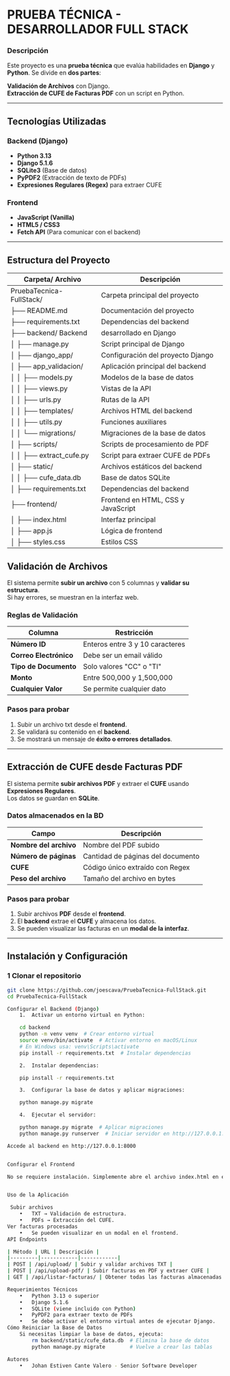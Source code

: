 # PRUEBA TÉCNICA - DESARROLLADOR FULL STACK

### **Descripción**
Este proyecto es una **prueba técnica** que evalúa habilidades en **Django** y **Python**. Se divide en **dos partes**:

**Validación de Archivos** con Django.  
**Extracción de CUFE de Facturas PDF** con un script en Python.

---

##  **Tecnologías Utilizadas**
### **Backend (Django)**
- **Python 3.13**
- **Django 5.1.6**
- **SQLite3** (Base de datos)
- **PyPDF2** (Extracción de texto de PDFs)
- **Expresiones Regulares (Regex)** para extraer CUFE

### **Frontend**
- **JavaScript (Vanilla)**
- **HTML5 / CSS3**
- **Fetch API** (Para comunicar con el backend)

---

## **Estructura del Proyecto**

| Carpeta/ Archivo |	Descripción |
|---------|------------|
|PruebaTecnica-FullStack/ | Carpeta principal del proyecto
├── README.md | Documentación del proyecto
├── requirements.txt | Dependencias del backend
├── backend/	Backend | desarrollado en Django
│   ├── manage.py | Script principal de Django
│   ├── django_app/ | Configuración del proyecto Django
│   ├── app_validacion/ | Aplicación principal del backend
│   │   ├── models.py | Modelos de la base de datos
│   │   ├── views.py | Vistas de la API
│   │   ├── urls.py | Rutas de la API
│   │   ├── templates/ | Archivos HTML del backend
│   │   ├── utils.py | Funciones auxiliares
│   │   └── migrations/ | Migraciones de la base de datos
│   ├── scripts/ | Scripts de procesamiento de PDF
│   │   ├── extract_cufe.py | Script para extraer CUFE de PDFs
│   ├── static/ | Archivos estáticos del backend
│   │   ├── cufe_data.db | Base de datos SQLite
│   ├── requirements.txt | Dependencias del backend
├── frontend/ | Frontend en HTML, CSS y JavaScript
│   ├── index.html | Interfaz principal
│   ├── app.js | Lógica de frontend
│   ├── styles.css | Estilos CSS

## **Validación de Archivos**

El sistema permite **subir un archivo** con 5 columnas y **validar su estructura**.  
Si hay errores, se muestran en la interfaz web.

### **Reglas de Validación**

| Columna | Restricción |
|---------|------------|
|**Número ID** | Enteros entre 3 y 10 caracteres |
|**Correo Electrónico** | Debe ser un email válido |
|**Tipo de Documento** | Solo valores "CC" o "TI" |
|**Monto** | Entre 500,000 y 1,500,000 |
|**Cualquier Valor** | Se permite cualquier dato |

### **Pasos para probar**
1. Subir un archivo txt desde el **frontend**.
2. Se validará su contenido en el **backend**.
3. Se mostrará un mensaje de **éxito o errores detallados**.

---

##  **Extracción de CUFE desde Facturas PDF**
El sistema permite **subir archivos PDF** y extraer el **CUFE** usando **Expresiones Regulares**.  
Los datos se guardan en **SQLite**.

### **Datos almacenados en la BD**
| Campo | Descripción |
|---------|------------|
| **Nombre del archivo** | Nombre del PDF subido |
| **Número de páginas** | Cantidad de páginas del documento |
| **CUFE** | Código único extraído con Regex |
| **Peso del archivo** | Tamaño del archivo en bytes |

### **Pasos para probar**
1. Subir archivos **PDF** desde el **frontend**.
2. El **backend** extrae el **CUFE** y almacena los datos.
3. Se pueden visualizar las facturas en un **modal de la interfaz**.

---

## **Instalación y Configuración**
### **1 Clonar el repositorio**
```sh
git clone https://github.com/joescava/PruebaTecnica-FullStack.git
cd PruebaTecnica-FullStack

Configurar el Backend (Django)
	1.	Activar un entorno virtual en Python:

    cd backend
    python -m venv venv  # Crear entorno virtual
    source venv/bin/activate  # Activar entorno en macOS/Linux
    # En Windows usa: venv\Scripts\activate
    pip install -r requirements.txt  # Instalar dependencias

    2.	Instalar dependencias:

    pip install -r requirements.txt

    3.	Configurar la base de datos y aplicar migraciones:

    python manage.py migrate

    4.	Ejecutar el servidor:

    python manage.py migrate  # Aplicar migraciones
    python manage.py runserver  # Iniciar servidor en http://127.0.0.1:8000

Accede al backend en http://127.0.0.1:8000


Configurar el Frontend

No se requiere instalación. Simplemente abre el archivo index.html en el navegador.


Uso de la Aplicación

 Subir archivos
	•	TXT → Validación de estructura.
	•	PDFs → Extracción del CUFE.
Ver facturas procesadas
	•	Se pueden visualizar en un modal en el frontend.
API Endpoints

| Método | URL | Descripción |
|---------|------------|------------|
| POST | /api/upload/ | Subir y validar archivos TXT |
| POST | /api/upload-pdf/ | Subir facturas en PDF y extraer CUFE |
| GET | /api/listar-facturas/ | Obtener todas las facturas almacenadas |

Requerimientos Técnicos
	•	Python 3.13 o superior
	•	Django 5.1.6
	•	SQLite (viene incluido con Python)
	•	PyPDF2 para extraer texto de PDFs
    •	Se debe activar el entorno virtual antes de ejecutar Django.
Cómo Reiniciar la Base de Datos
    Si necesitas limpiar la base de datos, ejecuta:
        rm backend/static/cufe_data.db  # Elimina la base de datos
        python manage.py migrate        # Vuelve a crear las tablas

Autores
	•	Johan Estiven Cante Valero - Senior Software Developer
